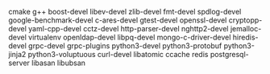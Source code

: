 cmake
g++
boost-devel
libev-devel
zlib-devel
fmt-devel
spdlog-devel
google-benchmark-devel
c-ares-devel
gtest-devel
openssl-devel
cryptopp-devel
yaml-cpp-devel
cctz-devel
http-parser-devel
nghttp2-devel
jemalloc-devel
virtualenv
openldap-devel
libpq-devel
mongo-c-driver-devel
hiredis-devel
grpc-devel
grpc-plugins
python3-devel
python3-protobuf
python3-jinja2
python3-voluptuous
curl-devel
libatomic
ccache
redis
postgresql-server
libasan
libubsan
